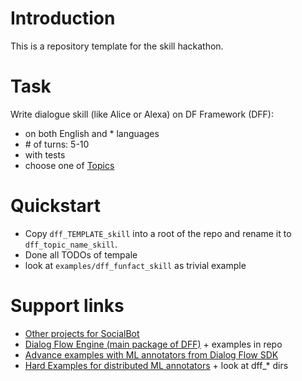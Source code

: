 # Introduction
This is a repository template for the skill hackathon.
# Task
Write dialogue skill (like Alice or Alexa) on DF Framework (DFF):
- on both English and * languages
- \# of turns: 5-10
- with tests
- choose one of [Topics](https://docs.google.com/spreadsheets/d/1t60qo-BkCvUah-oHQe8h4nVLM2z08zW-cbgLavikibo/edit#gid=0) 


# Quickstart

- Copy `dff_TEMPLATE_skill` into a root of the repo and rename it to `dff_topic_name_skill`.
- Done all TODOs of tempale
- look at `examples/dff_funfact_skill` as trivial example



# Support links
- [Other projects for SocialBot](https://github.com/emora-chat/emora_stdm_zoo)
- [Dialog Flow Engine (main package of DFF)](https://github.com/deepmipt/dialog_flow_engine) + examples in repo
- [Advance examples with ML annotators from Dialog Flow SDK](https://github.com/deepmipt/dialog_flow_sdk)
- [Hard Examples for distributed  ML annotators](https://github.com/deepmipt/dream/tree/commonb/skills) + look at dff_* dirs



